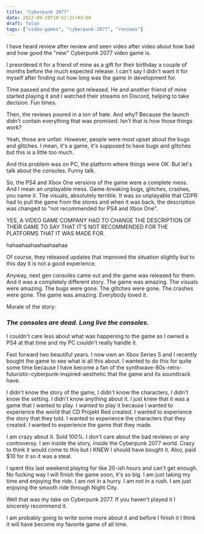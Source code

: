 ```yaml
---
title: "Cyberpunk 2077"
date: 2022-09-19T19:52:21+03:00
draft: false
tags: ["video-games", "cyberpunk-2077", "reviews"]
---
```


I have heard review after review and seen video after video about how bad and how good the "new" Cyberpunk 2077 video game is.

I preordered it for a friend of mine as a gift for their birthday a couple of months before the much expected release. I can't say I didn't want it for myself after finding out how long was the game in development for.

Time passed and the game got released. He and another friend of mine started playing it and I watched their streams on Discord, helping to take decision. Fun times.

Then, the reviews poured in a ton of hate. And why? Because the launch didn't contain everything that was promised. Isn't that is how those things work?

Yeah, those are unfair. However, people were most upset about the bugs and glitches. I mean, it's a game, it's supposed to have bugs and glitches but this is a little too much.

And this problem was on PC, the platform where things were _OK_. But let's talk about the consoles. Funny talk.

So, the PS4 and Xbox One versions of the game were a complete mess. And I mean an unplayable mess. Game-breaking bugs, glitches, crashes, you name it. The visuals, absolutely terrible. It was so unplayable that CDPR had to pull the game from the stores and when it was back, the description was changed to "not recommended for PS4 and Xbox One".

YES, A VIDEO GAME COMPANY HAD TO CHANGE THE DESCRIPTION OF THEIR GAME TO SAY THAT IT'S NOT RECOMMENDED FOR THE PLATFORMS THAT IT WAS MADE FOR.

hahaahaahaahaahaahaa

Of course, they released updates that improved the situation slightly but to this day it is not a good experience.

Anyway, next gen consoles came out and the game was released for them. And it was a completely different story. The game was amazing. The visuals were amazing. The bugs were gone. The glitches were gone. The crashes were gone. The game was amazing. Everybody loved it.

Morale of the story:

### _The consoles are dead. Long live the consoles._

I couldn't care less about what was happening to the game as I owned a PS4 at that time and my PC couldn't really handle it.

Fast forward two beautiful years. I now own an Xbox Series S and I recently bought the game to see what is all this about. I wanted to do this for quite some time because I have become a fan of the synthwave-80s-retro-futuristic-cyberpunk-inspired-aesthetic that the game and its soundtrack have.

I didn't know the story of the game, I didn't know the characters, I didn't know the setting. I didn't know anything about it. I just knew that it was a game that I wanted to play. I wanted to play it because I wanted to experience the world that CD Projekt Red created. I wanted to experience the story that they told. I wanted to experience the characters that they created. I wanted to experience the game that they made.

I am crazy about it. Sold 100%. I don't care about the bad reviews or any controversy. I am inside the story, inside the Cyberpunk 2077 world. Crazy to think it would come to this but I KNEW I should have bought it. Also, paid $10 for it so it was a steal.

I spent this last weekend playing for like 20-ish hours and can't get enough. No fucking way I will finish the game soon, it's so big. I am just taking my time and enjoying the ride. I am not in a hurry. I am not in a rush. I am just enjoying the smooth ride through Night City.

Well that was my take on Cyberpunk 2077. If you haven't played it I sincerely recommend it.

I am probably going to write some more about it and before I finish it I think it will have become my favorite game of all time.
